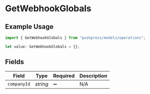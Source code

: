 # GetWebhookGlobals

## Example Usage

```typescript
import { GetWebhookGlobals } from "pushpress/models/operations";

let value: GetWebhookGlobals = {};
```

## Fields

| Field              | Type               | Required           | Description        |
| ------------------ | ------------------ | ------------------ | ------------------ |
| `companyId`        | *string*           | :heavy_minus_sign: | N/A                |